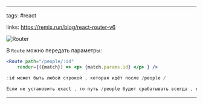 ____

tags: #react 

links: https://remix.run/blog/react-router-v6

![Router](https://www.youtube.com/watch?v=j_RIqH9NwW0)

В `Route` можно передать параметры:
~~~jsx
<Route path="/people/:id"
	render={({match}) => <p> {match.params.id} </p> } />

:id может быть любой строкой , которая идёт после /people /

Если не установить exact , то путь /people будет срабатывать всегда , когда срабатывает /people/:id
~~~
_____

